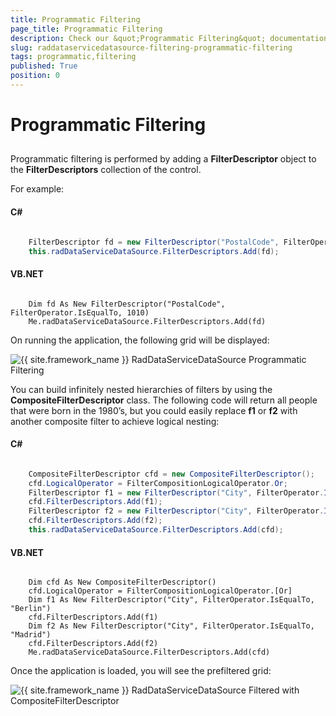 ```yaml
---
title: Programmatic Filtering
page_title: Programmatic Filtering
description: Check our &quot;Programmatic Filtering&quot; documentation article for the RadDataServiceDataSource {{ site.framework_name }} control.
slug: raddataservicedatasource-filtering-programmatic-filtering
tags: programmatic,filtering
published: True
position: 0
---
```


# Programmatic Filtering



## 

Programmatic filtering is performed by adding a __FilterDescriptor__ object to the __FilterDescriptors__ collection of the control. 

For example: 

#### __C#__

```C#

	FilterDescriptor fd = new FilterDescriptor("PostalCode", FilterOperator.IsEqualTo, 1010);
	this.radDataServiceDataSource.FilterDescriptors.Add(fd);
```



#### __VB.NET__

```VB.NET

	Dim fd As New FilterDescriptor("PostalCode", FilterOperator.IsEqualTo, 1010)
	Me.radDataServiceDataSource.FilterDescriptors.Add(fd)
```



On running the application, the following grid will be displayed:

![{{ site.framework_name }} RadDataServiceDataSource Programmatic Filtering](images/RadDataServiceDataSource_ProgrammaticFiltering2.png)



You can build infinitely nested hierarchies of filters by using the __CompositeFilterDescriptor__ class. The following code will return all people that were born in the 1980’s, but you could easily replace __f1__ or __f2__ with another composite filter to achieve logical nesting:

#### __C#__

```C#

	CompositeFilterDescriptor cfd = new CompositeFilterDescriptor();
	cfd.LogicalOperator = FilterCompositionLogicalOperator.Or;
	FilterDescriptor f1 = new FilterDescriptor("City", FilterOperator.IsEqualTo, "Berlin");
	cfd.FilterDescriptors.Add(f1);
	FilterDescriptor f2 = new FilterDescriptor("City", FilterOperator.IsEqualTo, "Madrid");
	cfd.FilterDescriptors.Add(f2);
	this.radDataServiceDataSource.FilterDescriptors.Add(cfd);
```



#### __VB.NET__

```VB.NET

	Dim cfd As New CompositeFilterDescriptor()
	cfd.LogicalOperator = FilterCompositionLogicalOperator.[Or]
	Dim f1 As New FilterDescriptor("City", FilterOperator.IsEqualTo, "Berlin")
	cfd.FilterDescriptors.Add(f1)
	Dim f2 As New FilterDescriptor("City", FilterOperator.IsEqualTo, "Madrid")
	cfd.FilterDescriptors.Add(f2)
	Me.radDataServiceDataSource.FilterDescriptors.Add(cfd)
```



Once the application is loaded, you will see the prefiltered grid: 

![{{ site.framework_name }} RadDataServiceDataSource Filtered with CompositeFilterDescriptor](images/RadDataServiceDataSource_ProgrammaticFiltering.png)
